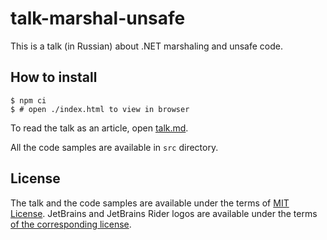 talk-marshal-unsafe
===================

This is a talk (in Russian) about .NET marshaling and unsafe code.

How to install
--------------

```console
$ npm ci
$ # open ./index.html to view in browser
```

To read the talk as an article, open [talk.md][].

All the code samples are available in `src` directory.

License
-------

The talk and the code samples are available under the terms of [MIT
License][license]. JetBrains and JetBrains Rider logos are available under the
terms [of the corresponding license][license-jb].

[talk.md]: ./talk.md
[license]: ./License.md
[license-jb]: ./images/LICENSE.jb.txt
